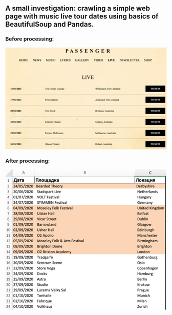 <h2>A small investigation: crawling a simple web page with music live tour dates using basics of BeautifulSoup and Pandas.</h2>

<h3>Before processing:</h3>
<p align="center">
  <img src="https://github.com/LostWitness/DSPractice/blob/master/Crawler(BeautifulSoup)/002_pas.png?raw=true">
</p>

<h3>After processing:</h3>
<p align="center">
  <img src="https://github.com/LostWitness/DSPractice/blob/master/Crawler(BeautifulSoup)/001_pas.png?raw=true">
</p>
